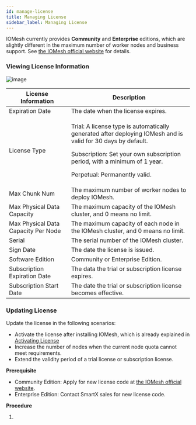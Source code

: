 ```yaml
---
id: manage-license
title: Managing License
sidebar_label: Managing License
---
```


IOMesh currently provides **Community** and **Enterprise** editions, which are slightly different in the maximum number of worker nodes and business support. See [the IOMesh official website](https://www.iomesh.com/spec) for details. 

### Viewing License Information

![image](https://user-images.githubusercontent.com/102718816/228835850-8ee27e5f-0c35-46e3-8247-a2f2f7bf343f.png)

|License Information|Description|
|---|---|
|Expiration Date|The date when the license expires.|
|License Type|<p>Trial: A license type is automatically generated after deploying IOMesh and is valid for 30 days by default.</p><p>Subscription: Set your own subscription period, with a minimum of 1 year.</p><p>Perpetual: Permanently valid.|
|Max Chunk Num|The maximum number of worker nodes to deploy IOMesh.|
|Max Physical Data Capacity| The maximum capacity of the IOMesh cluster, and 0 means no limit.|
|Max Physical Data Capacity Per Node|The maximum capacity of each node in the IOMesh cluster, and 0 means no limit.
|Serial|The serial number of the IOMesh cluster.|
|Sign Date|The date the license is issued.|
|Software Edition|Community or Enterprise Edition.|
|Subscription Expiration Date|The data the trial or subscription license expires.|
|Subscription Start Date |The date the trial or subscription license becomes effective.|

### Updating License

Update the license in the following scenarios:

- Activate the license after installing IOMesh, which is already explained in [Activating License]()
- Increase the number of nodes when the current node quota cannot meet requirements.
- Extend the validity period of a trial license or subscription license.

**Prerequisite**

- Community Edition: Apply for new license code at [the IOMesh official website](https://www.iomesh.com/license).
- Enterprise Edition: Contact SmartX sales for new license code. 

**Procedure**

1. 



